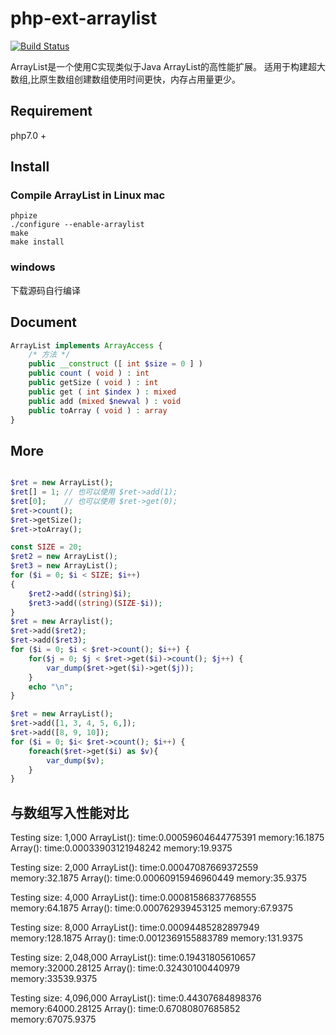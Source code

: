 # php-ext-arraylist

[![Build Status](https://travis-ci.org/wxxiong6/php-ext-arraylist.svg?branch=master)](https://travis-ci.org/wxxiong6/php-ext-arraylist)

ArrayList是一个使用C实现类似于Java ArrayList的高性能扩展。
适用于构建超大数组,比原生数组创建数组使用时间更快，内存占用量更少。

## Requirement

php7.0 +

## Install

### Compile ArrayList in Linux mac

```shell
phpize
./configure --enable-arraylist
make
make install
```

### windows
 
 下载源码自行编译

## Document

```php
ArrayList implements ArrayAccess {
    /* 方法 */
    public __construct ([ int $size = 0 ] )
    public count ( void ) : int
    public getSize ( void ) : int
    public get ( int $index ) : mixed
    public add (mixed $newval ) : void
    public toArray ( void ) : array
}

```

## More

```php

$ret = new ArrayList();
$ret[] = 1; // 也可以使用 $ret->add(1); 
$ret[0];    // 也可以使用 $ret->get(0);
$ret->count();
$ret->getSize();
$ret->toArray();

```

```php
const SIZE = 20;
$ret2 = new ArrayList();
$ret3 = new ArrayList();
for ($i = 0; $i < SIZE; $i++)
{
    $ret2->add((string)$i);
    $ret3->add((string)(SIZE-$i));
}
$ret = new Arraylist();
$ret->add($ret2);
$ret->add($ret3);
for ($i = 0; $i < $ret->count(); $i++) {
    for($j = 0; $j < $ret->get($i)->count(); $j++) {
        var_dump($ret->get($i)->get($j));
    }
    echo "\n";
}
```

```php
$ret = new ArrayList();
$ret->add([1, 3, 4, 5, 6,]);
$ret->add([8, 9, 10]);
for ($i = 0; $i< $ret->count(); $i++) {
    foreach($ret->get($i) as $v){
        var_dump($v);
    }
}
```

## 与数组写入性能对比

Testing size: 1,000
ArrayList():     time:0.00059604644775391 memory:16.1875
Array():         time:0.00033903121948242 memory:19.9375

Testing size: 2,000
ArrayList():     time:0.00047087669372559 memory:32.1875
Array():         time:0.00060915946960449 memory:35.9375

Testing size: 4,000
ArrayList():     time:0.00081586837768555 memory:64.1875
Array():         time:0.000762939453125 memory:67.9375

Testing size: 8,000
ArrayList():     time:0.00094485282897949 memory:128.1875
Array():         time:0.0012369155883789 memory:131.9375

Testing size: 2,048,000
ArrayList():     time:0.19431805610657 memory:32000.28125
Array():         time:0.32430100440979 memory:33539.9375

Testing size: 4,096,000
ArrayList():     time:0.44307684898376 memory:64000.28125
Array():         time:0.67080807685852 memory:67075.9375
